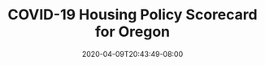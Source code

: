 ---
title: "COVID-19 Housing Policy Scorecard for Oregon"
date: 2020-04-09T20:43:49-08:00
layout: single
type: covid-policy-rankings
state_abbrev: or # use state abbreviation.
state_title: Oregon
photoCredit:
hasSubnav: true
fbImage: /images/assets/el-scorecard-social-000006.png
twImage: /images/assets/el-scorecard-social-000006.png
socialDescription: COVID-19 Housing Policy Scorecard for Oregon
description: See how Oregon ranks in our nationwide scorecard of housing policies in response to COVID-19.
url: /covid-policy-scorecard/or
aliases:
    - /covid-policy-scorecard/or
    - /covid-policy-scorecard/oregon
    - /es/covid-policy-scorecard/or
    - /es/covid-policy-scorecard/oregon
---